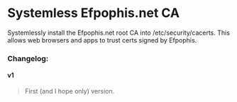 # Systemless Efpophis.net CA

Systemlessly install the Efpophis.net root CA into /etc/security/cacerts.
This allows web browsers and apps to trust certs signed by Efpophis.


### Changelog:

#### v1

>First (and I hope only) version.
